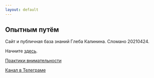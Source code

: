 ```yaml
---
layout: default
---
```


## Опытным путём

Сайт и публичная база знаний Глеба Калинина. Сломано 20210424.

Начните [здесь](/notes). 




[Практики внимательности](https://mind.so/)

[Канал в Телеграме](https://t.me/Experimentally)